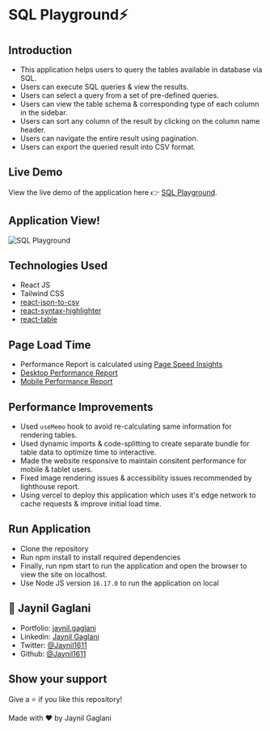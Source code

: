 # SQL Playground⚡

## Introduction
- This application helps users to query the tables available in database via SQL.
- Users can execute SQL queries & view the results. 
- Users can select a query from a set of pre-defined queries.
- Users can view the table schema & corresponding type of each column in the sidebar.
- Users can sort any column of the result by clicking on the column name header.
- Users can navigate the entire result using pagination.
- Users can export the queried result into CSV format.

## Live Demo
View the live demo of the application here 👉 [SQL Playground](http://sql-payground.vercel.app/).


## Application View!

![SQL Playground](https://github.com/Jaynil1611/sql-payground/assets/48921037/61c39b5e-63c7-459f-9b93-08faf956ed57)


## Technologies Used
- React JS
- Tailwind CSS
- [react-json-to-csv](https://www.npmjs.com/package/react-json-to-csv)
- [react-syntax-highlighter](https://www.npmjs.com/package/react-syntax-highlighter)
- [react-table](https://www.npmjs.com/package/react-table)

## Page Load Time
- Performance Report is calculated using [Page Speed Insights](https://pagespeed.web.dev/)
- [Desktop Performance Report](https://pagespeed.web.dev/analysis/http-sql-payground-vercel-app/vuhnq6bik4?form_factor=desktop)
- [Mobile Performance Report](https://pagespeed.web.dev/analysis/http-sql-payground-vercel-app/vuhnq6bik4?form_factor=mobile)

## Performance Improvements
- Used `useMemo` hook to avoid re-calculating same information for rendering tables.
- Used dynamic imports & code-splitting to create separate bundle for table data to optimize time to interactive.
- Made the website responsive to maintain consitent performance for mobile & tablet users.
- Fixed image rendering issues & accessibility issues recommended by lighthouse report.
- Using vercel to deploy this application which uses it's edge network to cache requests & improve initial load time.

## Run Application
- Clone the repository
- Run npm install to install required dependencies
- Finally, run npm start to run the application and open the browser to view the site on localhost.
- Use Node JS version `16.17.0` to run the application on local

## 👤 **Jaynil Gaglani**
- Portfolio: [jaynil.gaglani](https://bit.ly/jaynil-profile)
- Linkedin: [Jaynil Gaglani](https://www.linkedin.com/in/jaynilgaglani/)
- Twitter: [@Jaynil1611](https://twitter.com/Jaynil_Gaglani)
- Github: [@Jaynil1611](https://github.com/Jaynil1611)

## Show your support
Give a ⭐️ if you like this repository!

Made with ❤️ by Jaynil Gaglani
